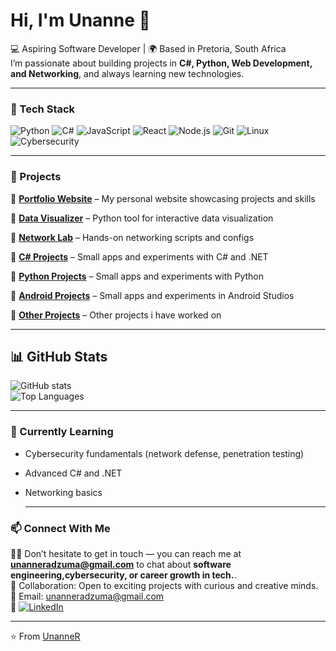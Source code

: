 # Hi, I'm Unanne 👋

💻 Aspiring Software Developer | 🌍 Based in Pretoria, South Africa  
I’m passionate about building projects in **C#, Python, Web Development, and Networking**, and always learning new technologies. 

---

### 🔧 Tech Stack
![Python](https://img.shields.io/badge/Python-3776AB?style=for-the-badge&logo=python&logoColor=white)
![C#](https://img.shields.io/badge/C%23-239120?style=for-the-badge&logo=csharp&logoColor=white)
![JavaScript](https://img.shields.io/badge/JavaScript-FFD43B?style=for-the-badge&logo=javascript&logoColor=black)
![React](https://img.shields.io/badge/React-61DBFB?style=for-the-badge&logo=react&logoColor=black)
![Node.js](https://img.shields.io/badge/Node.js-3C873A?style=for-the-badge&logo=node.js&logoColor=white)
![Git](https://img.shields.io/badge/Git-F05032?style=for-the-badge&logo=git&logoColor=white)
![Linux](https://img.shields.io/badge/Linux-FCC624?style=for-the-badge&logo=linux&logoColor=black)
![Cybersecurity](https://img.shields.io/badge/Security-2E8B57?style=for-the-badge&logo=hackaday&logoColor=white)

---

### 🚀 Projects
🔹 [**Portfolio Website**](https://github.com/UnanneR/portfolio) – My personal website showcasing projects and skills

🔹 [**Data Visualizer**](https://github.com/UnanneR/data-visualizer) – Python tool for interactive data visualization

🔹 [**Network Lab**](https://github.com/UnanneR/network-lab) – Hands-on networking scripts and configs 

🔹 [**C# Projects**](https://github.com/UnanneR/csharp-projects) – Small apps and experiments with C# and .NET

🔹 [**Python Projects**](https://github.com/UnanneR/portfolio) – Small apps and experiments with Python 

🔹 [**Android Projects**](https://github.com/UnanneR/data-visualizer) –  Small apps and experiments in Android Studios

🔹 [**Other Projects**](https://github.com/UnanneR/network-lab) – Other projects i have worked on  

---

## 📊 GitHub Stats
![GitHub stats](https://github-readme-stats.vercel.app/api?username=UnanneR&show_icons=true&theme=radical)  
![Top Languages](https://github-readme-stats.vercel.app/api/top-langs/?username=UnanneR&layout=compact&theme=radical)  

---

### 🌱 Currently Learning
- Cybersecurity fundamentals (network defense, penetration testing)  
- Advanced C# and .NET
- Networking basics

  ---

### 📫 Connect With Me
👨‍💻 Don’t hesitate to get in touch — you can reach me at **unanneradzuma@gmail.com** to chat about **software engineering,cybersecurity, or career growth in tech.**.  
🚀 Collaboration: Open to exciting projects with curious and creative minds.   
📧 Email: unanneradzuma@gmail.com  
💼 [![LinkedIn](https://img.shields.io/badge/LinkedIn-%230077B5.svg?logo=linkedin&logoColor=white)](https://www.linkedin.com/in/unanne-radzuma-967634261) 

---
⭐️ From [UnanneR](https://github.com/unanneR)
